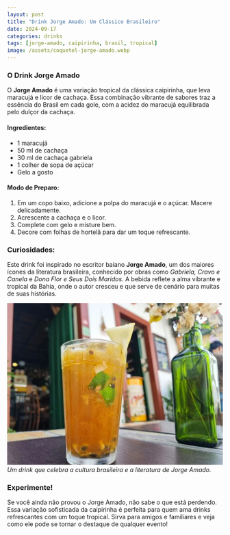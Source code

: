 ```yaml
---
layout: post
title: "Drink Jorge Amado: Um Clássico Brasileiro"
date: 2024-09-17
categories: drinks
tags: [jorge-amado, caipirinha, brasil, tropical]
image: /assets/coquetel-jorge-amado.webp
---
```


### O Drink Jorge Amado

O **Jorge Amado** é uma variação tropical da clássica caipirinha, que leva maracujá e licor de cachaça. Essa combinação vibrante de sabores traz a essência do Brasil em cada gole, com a acidez do maracujá equilibrada pelo dulçor da cachaça. 

#### Ingredientes:
- 1 maracujá
- 50 ml de cachaça
- 30 ml de cachaça gabriela
- 1 colher de sopa de açúcar
- Gelo a gosto

#### Modo de Preparo:
1. Em um copo baixo, adicione a polpa do maracujá e o açúcar. Macere delicadamente.
2. Acrescente a cachaça e o licor.
3. Complete com gelo e misture bem.
4. Decore com folhas de hortelã para dar um toque refrescante.

### Curiosidades:

Este drink foi inspirado no escritor baiano **Jorge Amado**, um dos maiores ícones da literatura brasileira, conhecido por obras como *Gabriela, Cravo e Canela* e *Dona Flor e Seus Dois Maridos*. A bebida reflete a alma vibrante e tropical da Bahia, onde o autor cresceu e que serve de cenário para muitas de suas histórias.

![Drink Jorge Amado](/assets/coquetel-jorge-amado.webp)
*Um drink que celebra a cultura brasileira e a literatura de Jorge Amado.*

### Experimente!

Se você ainda não provou o Jorge Amado, não sabe o que está perdendo. Essa variação sofisticada da caipirinha é perfeita para quem ama drinks refrescantes com um toque tropical. Sirva para amigos e familiares e veja como ele pode se tornar o destaque de qualquer evento!

